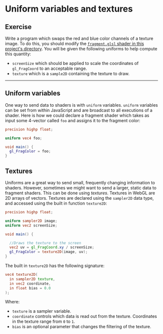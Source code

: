 # Uniform variables and textures

## Exercise

Write a program which swaps the red and blue color channels of a texture image. To do this, you should modify the <a href="/open/09-frag-3" target="_blank">`fragment.glsl` shader in this project's directory</a>. You will be given the following uniforms to help compute this quantity:

* `screenSize` which should be applied to scale the coordinates of `gl_FragCoord` to an acceptable range.
* `texture` which is a `sample2D` containing the texture to draw.

***

## Uniform variables

One way to send data to shaders is with `uniform` variables.  `uniform` variables can be set from within JavaScript and are broadcast to all executions of a shader. Here is how we could declare a fragment shader which takes as input some 4-vector called `foo` and assigns it to the fragment color:

```glsl
precision highp float;

uniform vec4 foo;

void main() {
  gl_FragColor = foo;
}
```

## Textures

Uniforms are a great way to send small, frequently changing information to shaders.  However, sometimes we might want to send a larger, static data to fragment shaders.  This can be done using *textures*.  Textures in WebGL are 2D arrays of vectors. Textures are declared using the `sampler2D` data type, and accessed using the built in function `texture2D`:

```glsl
precision highp float;

uniform sampler2D image;
uniform vec2 screenSize;

void main() {

  //Draws the texture to the screen
  vec2 uv = gl_FragCoord.xy / screenSize;
  gl_FragColor = texture2D(image, uv);
}
```

The built in `texture2D` has the following signature:

```glsl
vec4 texture2D(
  in sampler2D texture,
  in vec2 coordinate,
  in float bias = 0.0
);
```

Where:

* `texture` is a sampler variable.
* `coordinate` controls which data is read out from the texture.  Coordinates in the texture range from `0` to `1`.
* `bias` is an optional parameter that changes the filtering of the texture.
